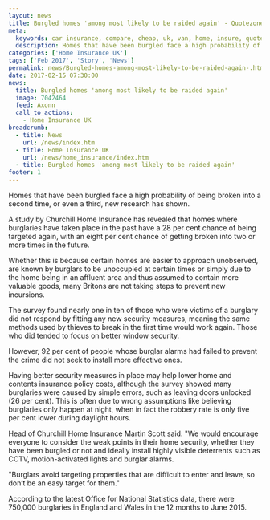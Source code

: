 ```yaml
---
layout: news
title: Burgled homes 'among most likely to be raided again' - Quotezone.co.uk
meta:
  keywords: car insurance, compare, cheap, uk, van, home, insure, quotes, online, comparison, bike, loans, life
  description: Homes that have been burgled face a high probability of being broken into a second time, or even a third, new research has shown
categories: ['Home Insurance UK']
tags: ['Feb 2017', 'Story', 'News']
permalink: news/Burgled-homes-among-most-likely-to-be-raided-again-.htm
date: 2017-02-15 07:30:00
news:
  title: Burgled homes 'among most likely to be raided again'
  image: 7042464
  feed: Axonn
  call_to_actions:
    - Home Insurance UK
breadcrumb:
  - title: News
    url: /news/index.htm
  - title: Home Insurance UK
    url: /news/home_insurance/index.htm
  - title: Burgled homes 'among most likely to be raided again'
footer: 1
---
```


Homes that have been burgled face a high probability of being broken into a second time, or even a third, new research has shown.

A study by Churchill Home Insurance has revealed that homes where burglaries have taken place in the past have a 28 per cent chance of being targeted again, with an eight per cent chance of getting broken into two or more times in the future.

Whether this is because certain homes are easier to approach unobserved, are known by burglars to be unoccupied at certain times or simply due to the home being in an affluent area and thus assumed to contain more valuable goods, many Britons are not taking steps to prevent new incursions.

The survey found nearly one in ten of those who were victims of a burglary did not respond by fitting any new security measures, meaning the same methods used by thieves to break in the first time would work again. Those who did tended to focus on better window security.

However, 92 per cent of people whose burglar alarms had failed to prevent the crime did not seek to install more effective ones.

Having better security measures in place may help lower home and contents insurance policy costs, although the survey showed many burglaries were caused by simple errors, such as leaving doors unlocked (26 per cent). This is often due to wrong assumptions like believing burglaries only happen at night, when in fact the robbery rate is only five per cent lower during daylight hours.

Head of Churchill Home Insurance Martin Scott said: &quot;We would encourage everyone to consider the weak points in their home security, whether they have been burgled or not and ideally install highly visible deterrents such as CCTV, motion-activated lights and burglar alarms. &nbsp;

&quot;Burglars avoid targeting properties that are difficult to enter and leave, so don&rsquo;t be an easy target for them.&quot;&nbsp; &nbsp;

According to the latest Office for National Statistics data, there were 750,000 burglaries in England and Wales in the 12 months to June 2015.
